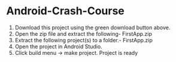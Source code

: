 # Android-Crash-Course

1. Download this project using the green download button above.
2. Open the zip file and extract the following-
    FirstApp.zip
3. Extract the following project(s) to a folder.-
    FirstApp.zip
4. Open the project in Android Studio.
5. Click build menu -> make project.
Project is ready
